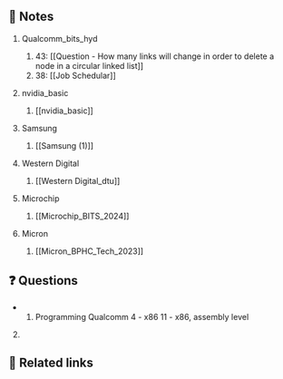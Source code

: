 






## 📝 Notes

1. Qualcomm_bits_hyd
	1. 43: [[Question - How many links will change in order to delete a node in a circular linked list]]
	2. 38: [[Job Schedular]]

2. nvidia_basic
	1. [[nvidia_basic]]

3. Samsung
	1. [[Samsung (1)]]
4. Western Digital
	1. [[Western Digital_dtu]]
5. Microchip
	1. [[Microchip_BITS_2024]]
6. Micron
	1. [[Micron_BPHC_Tech_2023]]
## ❓ Questions
- 1. Programming Qualcomm
		4 - x86
		11 - x86, assembly level
		
2.
 

## 🔗 Related links

